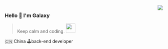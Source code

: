 <img align="right" src="https://github-readme-stats.vercel.app/api?username=gaoxt&show_icons=true&icon_color=805AD5&text_color=718096&bg_color=ffffff&hide_title=true" />

### Hello 👋 I'm Galaxy 

> Keep calm and coding.  <img src="https://media.giphy.com/media/WUlplcMpOCEmTGBtBW/giphy.gif" width="30">

🇨🇳 China 🕹back-end developer
